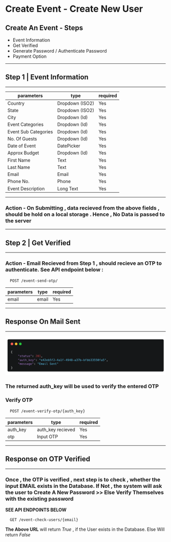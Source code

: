 # Create Event - Create New User

## Create An Event - Steps

- Event Information
- Get Verified
- Generate Password / Authenticate Password
- Payment Option

---

## Step 1 | Event Information
---

| parameters | type | required |
|------------|------|----------|
| Country    | Dropdown (ISO2) | Yes         |
| State      | Dropdown (ISO2)     |     Yes     |
| City       | Dropdown (Id)     |     Yes     |
| Event Categories | Dropdown (Id)     |  Yes        |
| Event Sub Categories |  Dropdown (Id) | Yes        |
| No. Of Guests | Dropdown (Id) | Yes |
| Date of Event | DatePicker | Yes |
| Approx Budget |Dropdown (Id) |Yes |
| First Name | Text | Yes|
| Last Name | Text | Yes|
| Email | Email|Yes |
| Phone No. | Phone | Yes|
| Event Description | Long Text | Yes|

---

### Action - On Submitting , data recieved from the above fields , should  be hold on a local storage . Hence , No Data is passed to the server
---
## Step 2 | Get Verified
---

### Action - **Email Recieved from Step 1 , should recieve an OTP to authenticate. See API endpoint below :**

```
  POST /event-send-otp/
```

| parameters | type | required |
|------------|------|----------|
| email    |  email    |    Yes      |

---
## Response On Mail Sent
---

![](https://github.com/RownakM/eventinz/blob/master/readme_assets/carbon%20(3).png)

### The returned **auth_key** will be used to verify the entered OTP

### Verify OTP

```
  POST /event-verify-otp/{auth_key}
```

| parameters | type | required |
|------------|------|----------|
| auth_key    |  auth_key recieved    |    Yes      |
| otp    |  Input OTP    |    Yes      |

---

## Response on OTP Verified
---

### Once , the OTP is verified , next step is to check , whether the input **EMAIL** exists in the Database. If Not , the system will ask the user to **Create A New Password** >> Else **Verify Themselves with the existing password**

**SEE API ENDPOINTS BELOW**


```
  GET /event-check-users/{email}

```

**The Above URL** will return *True* , if the User exists in the Database. Else Will return *False*

